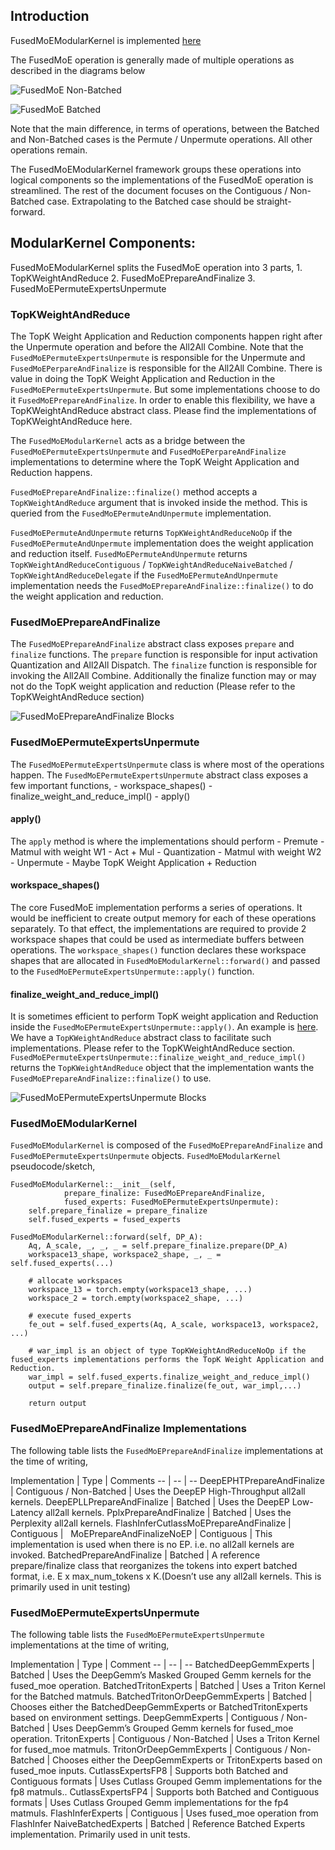 ## Introduction
FusedMoEModularKernel is implemented [here](https://github.com/vllm-project/vllm/blob/5ac3168ee342f4cae17b0b67375e647bd5dd9151/vllm/model_executor/layers/fused_moe/modular_kernel.py)

The FusedMoE operation is generally made of multiple operations as described in the diagrams below

![](../assets/design/fused_moe_modular_kernel/fused_moe_non_batched.png "FusedMoE Non-Batched")

![](../assets/design/fused_moe_modular_kernel/fused_moe_batched.png "FusedMoE Batched")

Note that the main difference, in terms of operations, between the Batched and Non-Batched cases is the Permute / Unpermute operations. All other operations remain.

The FusedMoEModularKernel framework groups these operations into logical components so the implementations of the FusedMoE operation is streamlined. The rest of the document focuses on the Contiguous / Non-Batched case. Extrapolating to the Batched case should be straight-forward.

## ModularKernel Components:
FusedMoEModularKernel splits the FusedMoE operation into 3 parts,
    1. TopKWeightAndReduce
    2. FusedMoEPrepareAndFinalize
    3. FusedMoEPermuteExpertsUnpermute

### TopKWeightAndReduce
The TopK Weight Application and Reduction components happen right after the Unpermute operation and before the All2All Combine. Note that the `FusedMoEPermuteExpertsUnpermute` is responsible for the Unpermute and `FusedMoEPerpareAndFinalize` is responsible for the All2All Combine. There is value in doing the TopK Weight Application and Reduction in the `FusedMoEPermuteExpertsUnpermute`. But some implementations choose to do it `FusedMoEPrepareAndFinalize`. In order to enable this flexibility, we have a TopKWeightAndReduce abstract class.
Please find the implementations of TopKWeightAndReduce here.

The `FusedMoEModularKernel` acts as a bridge between the `FusedMoEPermuteExpertsUnpermute` and `FusedMoEPerpareAndFinalize` implementations to determine where the TopK Weight Application and Reduction happens.

`FusedMoEPrepareAndFinalize::finalize()` method accepts a `TopKWeightAndReduce` argument that is invoked inside the method. This is queried from the `FusedMoEPermuteAndUnpermute` implementation.

`FusedMoEPermuteAndUnpermute` returns `TopKWeightAndReduceNoOp` if the `FusedMoEPermuteAndUnpermute` implementation does the weight application and reduction itself.
`FusedMoEPermuteAndUnpermute` returns `TopKWeightAndReduceContiguous` / `TopKWeightAndReduceNaiveBatched` / `TopKWeightAndReduceDelegate` if the `FusedMoEPermuteAndUnpermute` implementation needs the `FusedMoEPrepareAndFinalize::finalize()` to do the weight application and reduction.

### FusedMoEPrepareAndFinalize
The `FusedMoEPrepareAndFinalize` abstract class exposes `prepare` and `finalize` functions.
The `prepare` function is responsible for input activation Quantization and All2All Dispatch. The `finalize` function is responsible for invoking the All2All Combine. Additionally the finalize function may or may not do the TopK weight application and reduction (Please refer to the TopKWeightAndReduce section)

![](../assets/design/fused_moe_modular_kernel/prepare_and_finalize_blocks.png "FusedMoEPrepareAndFinalize Blocks")

### FusedMoEPermuteExpertsUnpermute
The `FusedMoEPermuteExpertsUnpermute` class is where most of the operations happen. The `FusedMoEPermuteExpertsUnpermute` abstract class exposes a few important functions,
    - workspace_shapes()
    - finalize_weight_and_reduce_impl()
    - apply()

#### apply()
The `apply` method is where the implementations should perform
    - Premute
    - Matmul with weight W1
    - Act + Mul
    - Quantization
    - Matmul with weight W2
    - Unpermute
    - Maybe TopK Weight Application + Reduction

#### workspace_shapes()
The core FusedMoE implementation performs a series of operations. It would be inefficient to create output memory for each of these operations separately. To that effect, the implementations are required to provide 2 workspace shapes that could be used as intermediate buffers between operations. The `workspace_shapes()` function declares these workspace shapes that are allocated in `FusedMoEModularKernel::forward()` and passed to the `FusedMoEPermuteExpertsUnpermute::apply()` function.

#### finalize_weight_and_reduce_impl()
It is sometimes efficient to perform TopK weight application and Reduction inside the `FusedMoEPermuteExpertsUnpermute::apply()`. An example is [here](https://github.com/vllm-project/vllm/pull/20228). We have a `TopKWeightAndReduce` abstract class to facilitate such implementations. Please refer to the TopKWeightAndReduce section.
`FusedMoEPermuteExpertsUnpermute::finalize_weight_and_reduce_impl()` returns the `TopKWeightAndReduce` object that the implementation wants the `FusedMoEPrepareAndFinalize::finalize()` to use.

![](../assets/design/fused_moe_modular_kernel/fused_experts_blocks.png "FusedMoEPermuteExpertsUnpermute Blocks")

### FusedMoEModularKernel
`FusedMoEModularKernel` is composed of the `FusedMoEPrepareAndFinalize` and `FusedMoEPermuteExpertsUnpermute` objects.
`FusedMoEModularKernel` pseudocode/sketch,

```
FusedMoEModularKernel::__init__(self,
            prepare_finalize: FusedMoEPrepareAndFinalize,
            fused_experts: FusedMoEPermuteExpertsUnpermute):
    self.prepare_finalize = prepare_finalize
    self.fused_experts = fused_experts

FusedMoEModularKernel::forward(self, DP_A):
    Aq, A_scale, _, _, _ = self.prepare_finalize.prepare(DP_A)
    workspace13_shape, workspace2_shape, _, _ = self.fused_experts(...)

    # allocate workspaces
    workspace_13 = torch.empty(workspace13_shape, ...)
    workspace_2 = torch.empty(workspace2_shape, ...)

    # execute fused_experts
    fe_out = self.fused_experts(Aq, A_scale, workspace13, workspace2, ...)

    # war_impl is an object of type TopKWeightAndReduceNoOp if the fused_experts implementations performs the TopK Weight Application and Reduction.
    war_impl = self.fused_experts.finalize_weight_and_reduce_impl()
    output = self.prepare_finalize.finalize(fe_out, war_impl,...)
                            
    return output
```

### FusedMoEPrepareAndFinalize Implementations
The following table lists the `FusedMoEPrepareAndFinalize` implementations at the time of writing,

<div dir="ltr" style="margin-left:0pt;" align="left" id="docs-internal-guid-6887d651-7fff-ff80-077c-87b79c465193">
Implementation | Type | Comments
-- | -- | --
DeepEPHTPrepareAndFinalize | Contiguous / Non-Batched | Uses the DeepEP High-Throughput all2all kernels.
DeepEPLLPrepareAndFinalize | Batched | Uses the DeepEP Low-Latency all2all kernels.
PplxPrepareAndFinalize | Batched | Uses the Perplexity all2all kernels.
FlashInferCutlassMoEPrepareAndFinalize | Contiguous |  
MoEPrepareAndFinalizeNoEP | Contiguous | This implementation is used when there is no EP. i.e. no all2all kernels are invoked.
BatchedPrepareAndFinalize | Batched | A reference prepare/finalize class that reorganizes the tokens into expert batched format, i.e. E x max_num_tokens x K.(Doesn’t use any all2all kernels. This is primarily used in unit testing)

</div>

### FusedMoEPermuteExpertsUnpermute
The following table lists the `FusedMoEPermuteExpertsUnpermute` implementations at the time of writing,

<div dir="ltr" style="margin-left:0pt;" align="left" id="docs-internal-guid-f00b1b00-7fff-3308-d37f-6576b34e1bae">
Implementation | Type | Comment
-- | -- | --
BatchedDeepGemmExperts | Batched | Uses the DeepGemm’s Masked Grouped Gemm kernels for the fused_moe operation.
BatchedTritonExperts | Batched | Uses a Triton Kernel for the Batched matmuls.
BatchedTritonOrDeepGemmExperts | Batched | Chooses either the BatchedDeepGemmExperts or BatchedTritonExperts based on environment settings.
DeepGemmExperts | Contiguous / Non-Batched | Uses DeepGemm’s Grouped Gemm kernels for fused_moe operation.
TritonExperts | Contiguous / Non-Batched | Uses a Triton Kernel for fused_moe matmuls.
TritonOrDeepGemmExperts | Contiguous / Non-Batched | Chooses either the DeepGemmExperts or TritonExperts based on fused_moe inputs.
CutlassExpertsFP8 | Supports both Batched and Contiguous formats | Uses Cutlass Grouped Gemm implementations for the fp8 matmuls..
CutlassExpertsFP4 | Supports both Batched and Contiguous formats | Uses Cutlass Grouped Gemm implementations for the fp4 matmuls.
FlashInferExperts | Contiguous | Uses fused_moe operation from FlashInfer
NaiveBatchedExperts | Batched | Reference Batched Experts implementation. Primarily used in unit tests.

</div>
